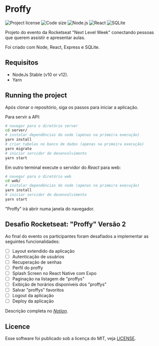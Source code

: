 # Proffy

![Project license](https://img.shields.io/github/license/pedrosancao/nlw-proffy)
![Code size](https://img.shields.io/github/languages/code-size/pedrosancao/nlw-proffy)
![Node.js](https://img.shields.io/badge/Node.js-server-default?logo=node.js&logoColor=fff&color=339933)
![React](https://img.shields.io/badge/React-frontend-blue?logo=react&logoColor=fff)
![SQLite](https://img.shields.io/badge/SQLite-databse-default?logo=SQLite&logoColor=fff&color=003B57)

Projeto do evento da Rocketseat "Next Level Week" conectando pessoas que querem assistir e apresentar aulas.

Foi criado com Node, React, Express e SQLite.

## Requisitos

- NodeJs Stable (v10 or v12).
- Yarn

## Running the project

Após clonar o repositório, siga os passos para iniciar a aplicação.

Para servir a API:

```bash
# navegar para o diretório server
cd server/
# instalar dependências do node (apenas na primeira execução)
yarn install
# criar tabelas no banco de dados (apenas na primeira execução)
yarn migrate
# iniciar servidor de desenvolvimento
yarn start
```

Em outro terminal execute o servidor do _React_ para web:

```bash
# navegar para o diretório web
cd web/
# instalar dependências do node (apenas na primeira execução)
yarn install
# iniciar servidor de desenvolvimento
yarn start
```

"Proffy" irá abrir numa janela do navegador.

## Desafio Rocketseat: "Proffy" Versão 2 

Ao final do evento os participantes foram desafiados a implementar as seguintes funcionalidades:

-  [ ] Layout extendido da aplicação
-  [ ] Autenticação de usuários
-  [ ] Recuperação de senhas
-  [ ] Perfil do proffy
-  [ ] Splash Screen no React Native com Expo
-  [ ] Paginação na listagem de "proffys"
-  [ ] Exibição de horários disponíveis dos "proffys"
-  [ ] Salvar "proffys" favoritos
-  [ ] Logout da aplicação
-  [ ] Deploy da aplicação

Descrição completa no [_Notion_][proffy-v2].

## Licence

Esse software foi publicado sob a licença do MIT, veja [LICENSE](./LICENSE).

[proffy-v2]: https://www.notion.so/Vers-o-2-0-Proffy-eefca1b981694cd0a895613bc6235970
